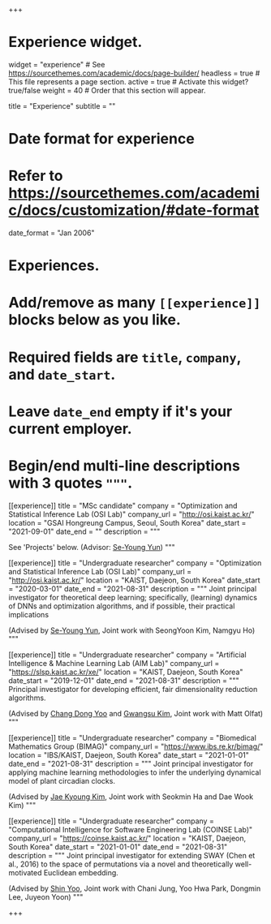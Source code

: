+++
# Experience widget.
widget = "experience"  # See https://sourcethemes.com/academic/docs/page-builder/
headless = true  # This file represents a page section.
active = true  # Activate this widget? true/false
weight = 40  # Order that this section will appear.

title = "Experience"
subtitle = ""

# Date format for experience
#   Refer to https://sourcethemes.com/academic/docs/customization/#date-format
date_format = "Jan 2006"

# Experiences.
#   Add/remove as many `[[experience]]` blocks below as you like.
#   Required fields are `title`, `company`, and `date_start`.
#   Leave `date_end` empty if it's your current employer.
#   Begin/end multi-line descriptions with 3 quotes `"""`.
[[experience]]
  title = "MSc candidate"
  company = "Optimization and Statistical Inference Lab (OSI Lab)"
  company_url = "http://osi.kaist.ac.kr/"
  location = "GSAI Hongreung Campus, Seoul, South Korea"
  date_start = "2021-09-01"
  date_end = ""
  description = """

  See 'Projects' below. (Advisor: [Se-Young Yun](https://fbsqkd.github.io/))
  """

[[experience]]
  title = "Undergraduate researcher"
  company = "Optimization and Statistical Inference Lab (OSI Lab)"
  company_url = "http://osi.kaist.ac.kr/"
  location = "KAIST, Daejeon, South Korea"
  date_start = "2020-03-01"
  date_end = "2021-08-31"
  description = """
  Joint principal investigator for theoretical deep learning; specifically, (learning) dynamics of DNNs and optimization algorithms, and if possible, their practical implications

  (Advised by [Se-Young Yun](https://fbsqkd.github.io/), Joint work with SeongYoon Kim, Namgyu Ho)
  """

[[experience]]
  title = "Undergraduate researcher"
  company = "Artificial Intelligence & Machine Learning Lab (AIM Lab)"
  company_url = "https://slsp.kaist.ac.kr/xe/"
  location = "KAIST, Daejeon, South Korea"
  date_start = "2019-12-01"
  date_end = "2021-08-31"
  description = """
  Principal investigator for developing efficient, fair dimensionality reduction algorithms.

  (Advised by [Chang Dong Yoo](https://slsp.kaist.ac.kr/xe/index.php?mid=bio) and [Gwangsu Kim](https://slsp.kaist.ac.kr/xe/index.php?mid=Visiting_Scholars), Joint work with Matt Olfat)
  """

[[experience]]
  title = "Undergraduate researcher"
  company = "Biomedical Mathematics Group (BIMAG)"
  company_url = "https://www.ibs.re.kr/bimag/"
  location = "IBS/KAIST, Daejeon, South Korea"
  date_start = "2021-01-01"
  date_end = "2021-08-31"
  description = """
  Joint principal investigator for applying machine learning methodologies to infer the underlying dynamical model of plant circadian clocks.

  (Advised by [Jae Kyoung Kim](https://mathsci.kaist.ac.kr/~jaekkim/), Joint work with Seokmin Ha and Dae Wook Kim)
  """

[[experience]]
  title = "Undergraduate researcher"
  company = "Computational Intelligence for Software Engineering Lab (COINSE Lab)"
  company_url = "https://coinse.kaist.ac.kr/"
  location = "KAIST, Daejeon, South Korea"
  date_start = "2021-01-01"
  date_end = "2021-08-31"
  description = """
  Joint principal investigator for extending SWAY (Chen et al., 2016) to the space of permutations via a novel and theoretically well-motivated Euclidean embedding.

  (Advised by [Shin Yoo](https://coinse.kaist.ac.kr/members/shin.yoo/), Joint work with Chani Jung, Yoo Hwa Park, Dongmin Lee, Juyeon Yoon)
  """

+++
